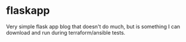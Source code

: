# flaskapp
Very simple flask app blog that doesn't do much, but is something I can download and run during terraform/ansible tests.

